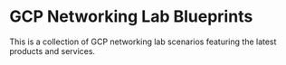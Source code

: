 # GCP Networking Lab Blueprints

This is a collection of GCP networking lab scenarios featuring the latest products and services.
